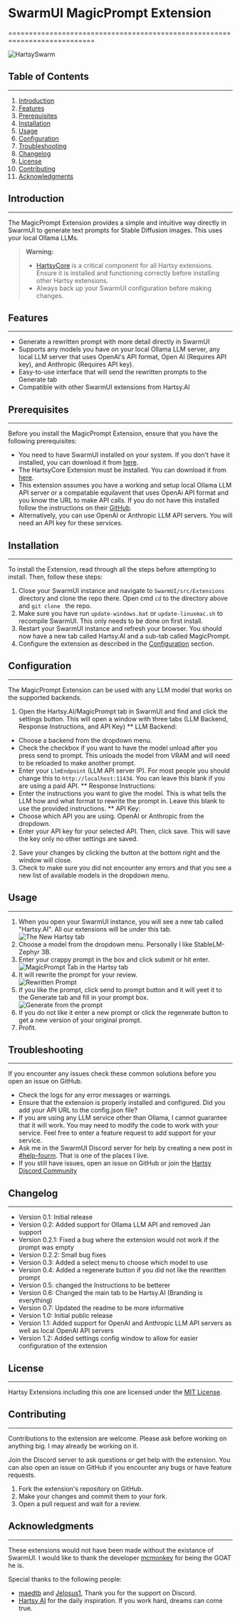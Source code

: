 # SwarmUI MagicPrompt Extension
===========================================================================

![HartsySwarm](./Images/HartsySwarm.webp)

## Table of Contents
-----------------

1. [Introduction](#introduction)
2. [Features](#features)
3. [Prerequisites](#prerequisites)
4. [Installation](#installation)
5. [Usage](#usage)
6. [Configuration](#configuration)
7. [Troubleshooting](#troubleshooting)
8. [Changelog](#changelog)
9. [License](#license)
10. [Contributing](#contributing)
11. [Acknowledgments](#acknowledgments)

## Introduction
---------------

The MagicPrompt Extension provides a simple and intuitive way directly in SwarmUI to generate text prompts for Stable Diffusion images. This uses your local Ollama LLMs. 

> **Warning:**
> - [HartsyCore](https://github.com/HartsyAI/SwarmUI-HartsyCore) is a critical component for all Hartsy extensions. Ensure it is installed and functioning correctly before installing other Hartsy extensions.
> - Always back up your SwarmUI configuration before making changes.

## Features
------------

* Generate a rewritten prompt with more detail directly in SwarmUI
* Supports any models you have on your local Ollama LLM server, any local LLM server that uses OpenAI's API format, Open AI (Requires API key), and Anthropic (Requires API key).
* Easy-to-use interface that will send the rewritten prompts to the Generate tab
* Compatible with other SwarmUI extensions from Hartsy.AI

## Prerequisites
----------------

Before you install the MagicPrompt Extension, ensure that you have the following prerequisites:

* You need to have SwarmUI installed on your system. If you don't have it installed, you can download it from [here](https://github.com/mcmonkeyprojects/SwarmUI).
* The HartsyCore Extension must be installed. You can download it from [here](https://github.com/HartsyAI/SwarmUI-HartsyCore).
* This extension assumes you have a working and setup local Ollama LLM API server or a compatable equilavent that uses OpenAi API format and you know the URL to make API calls. If you do not have this installed follow the instructions on their [GitHub](https://github.com/ollama/ollama).
* Alternatively, you can use OpenAI or Anthropic LLM API servers. You will need an API key for these services.

## Installation
--------------

To install the Extension, read through all the steps before attempting to install. Then, follow these steps:

1. Close your SwarmUI instance and navigate to `SwarmUI/src/Extensions` directory and clone the repo there. Open cmd `cd` to the directory above and `git clone ` the repo.
2. Make sure you have run `update-windows.bat` or `update-linuxmac.sh` to recompile SwarmUI. This only needs to be done on first install.
3. Restart your SwarmUI instance and refresh your browser. You should now have a new tab called Hartsy.AI and a sub-tab called MagicPrompt.
4. Configure the extension as described in the [Configuration](#configuration) section.

## Configuration
----------------

The MagicPrompt Extension can be used with any LLM model that works on the supported backends.

1. Open the Hartsy.AI/MagicPrompt tab in SwarmUI and find and click the settings button. This will open a window with three tabs (LLM Backend, Response Instructions, and API Key)
** LLM Backend: 
* Choose a backend from the dropdown menu. 
* Check the checkbox if you want to have the model unload after you press send to prompt. This unloads the model from VRAM and will need to be reloaded to make another prompt.
* Enter your `LlmEndpoint` (LLM API server IP). For most people you should change this to `http://localhost:11434`. You can leave this blank if you are using a paid API.
** Response Instructions:
* Enter the instructions you want to give the model. This is what tells the LLM how and what format to rewrite the prompt in. Leave this blank to use the provided instructions.
** API Key:
* Choose which API you are using. OpenAI or Anthropic from the dropdown.
* Enter your API key for your selected API. Then, click save. This will save the key only no other settings are saved.
2. Save your changes by clicking the button at the bottom right and the window will close.
3. Check to make sure you did not encounter any errors and that you see a new list of available models in the dropdown menu.

## Usage
--------

1. When you open your SwarmUI instance, you will see a new tab called "Hartsy.AI". All our extensions will be under this tab.
![The New Hartsy tab](./Images/Screenshots/hartsyTab.PNG)
2. Choose a model from the dropdown menu. Personally I like StableLM-Zephyr 3B.
3. Enter your crappy prompt in the box and click submit or hit enter. 
![MagicPrompt Tab in the Hartsy tab](./Images/Screenshots/magicprompttab.PNG)
4. It will rewrite the prompt for your review.	
![Rewritten Prompt](./Images/Screenshots/rewritten.PNG)
5. If you like the prompt, click send to prompt button and it will yeet it to the Generate tab and fill in your prompt box.
![Generate from the prompt](./Images/Screenshots/generate.PNG)
6. If you do not like it enter a new prompt or click the regenerate button to get a new version of your original prompt. 
7. Profit.

## Troubleshooting
-----------------

If you encounter any issues check these common solutions before you open an issue on GitHub.

* Check the logs for any error messages or warnings.
* Ensure that the extension is properly installed and configured. Did you add your API URL to the config.json file?
* If you are using any LLM service other than Ollama, I cannot guarantee that it will work. You may need to modify the code to work with your service. Feel free to enter a feature request to add support for your service.
* Ask me in the SwarmUI Discord server for help by creating a new post in [#help-fourm](https://discord.com/channels/1243166023859961988/1255990493830057995/1255990493830057995). That is one of the places I live.
* If you still have issues, open an issue on GitHub or join the [Hartsy Discord Community](https://discord.gg/g9WxrANX4z)

## Changelog
------------

* Version 0.1: Initial release
* Version 0.2: Added support for Ollama LLM API and removed Jan support
* Version 0.2.1: Fixed a bug where the extension would not work if the prompt was empty
* Version 0.2.2: Small bug fixes
* Version 0.3: Added a select menu to choose which model to use
* Version 0.4: Added a regenerate button if you did not like the rewritten prompt
* Version 0.5: changed the Instructions to be betterer
* Version 0.6: Changed the main tab to be Hartsy.AI (Branding is everything)
* Version 0.7: Updated the readme to be more informative
* Version 1.0: Initial public release
* Version 1.1: Added support for OpenAI and Anthropic LLM API servers as well as local OpenAI API servers
* Version 1.2: Added settings config window to allow for easier configuration of the extension

## License
----------

Hartsy Extensions including this one are licensed under the [MIT License](https://opensource.org/licenses/MIT).

## Contributing
---------------

Contributions to the extension are welcome. Please ask before working on anything big. I may already be working on it.

Join the Discord server to ask questions or get help with the extension. You can also open an issue on GitHub if you encounter any bugs or have feature requests.
1. Fork the extension's repository on GitHub.
2. Make your changes and commit them to your fork.
3. Open a pull request and wait for a review.

## Acknowledgments
------------------

These extensions would not have been made without the existance of SwarmUI. I would like to thank the developer [mcmonkey](https://github.com/mcmonkey4eva) for being the GOAT he is.

Special thanks to the following people:

* [maedtb](https://github.com/maedtb) and [Jelosus1](https://github.com/Jelosus2), Thank you for the support on Discord.  
* [Hartsy AI](https://hartsy.ai) for the daily inspiration. If you work hard, dreams can come true. 
